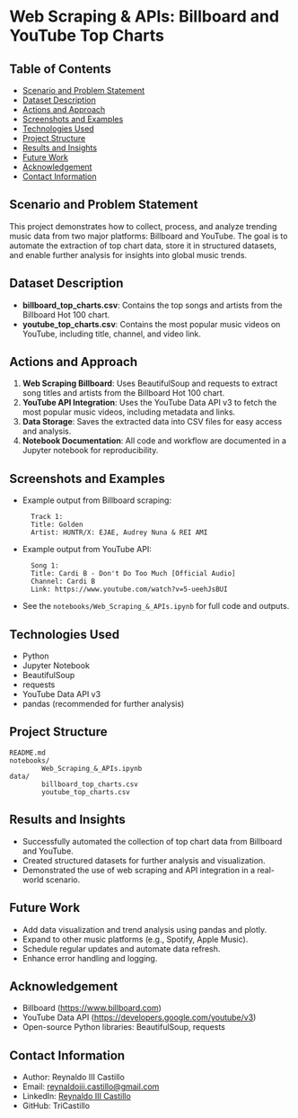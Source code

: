 # Web Scraping & APIs: Billboard and YouTube Top Charts

## Table of Contents

- [Scenario and Problem Statement](#scenario-and-problem-statement)
- [Dataset Description](#dataset-description)
- [Actions and Approach](#actions-and-approach)
- [Screenshots and Examples](#screenshots-and-examples)
- [Technologies Used](#technologies-used)
- [Project Structure](#project-structure)
- [Results and Insights](#results-and-insights)
- [Future Work](#future-work)
- [Acknowledgement](#acknowledgement)
- [Contact Information](#contact-information)

## Scenario and Problem Statement

This project demonstrates how to collect, process, and analyze trending music data from two major platforms: Billboard and YouTube. The goal is to automate the extraction of top chart data, store it in structured datasets, and enable further analysis for insights into global music trends.

## Dataset Description

- **billboard_top_charts.csv**: Contains the top songs and artists from the Billboard Hot 100 chart.
- **youtube_top_charts.csv**: Contains the most popular music videos on YouTube, including title, channel, and video link.

## Actions and Approach

1. **Web Scraping Billboard**: Uses BeautifulSoup and requests to extract song titles and artists from the Billboard Hot 100 chart.
2. **YouTube API Integration**: Uses the YouTube Data API v3 to fetch the most popular music videos, including metadata and links.
3. **Data Storage**: Saves the extracted data into CSV files for easy access and analysis.
4. **Notebook Documentation**: All code and workflow are documented in a Jupyter notebook for reproducibility.

## Screenshots and Examples

- Example output from Billboard scraping:
  ```
    Track 1:
    Title: Golden
    Artist: HUNTR/X: EJAE, Audrey Nuna & REI AMI
  ```
- Example output from YouTube API:
  ```
    Song 1:
    Title: Cardi B - Don't Do Too Much [Official Audio]
    Channel: Cardi B
    Link: https://www.youtube.com/watch?v=5-ueehJsBUI
  ```
- See the `notebooks/Web_Scraping_&_APIs.ipynb` for full code and outputs.

## Technologies Used

- Python
- Jupyter Notebook
- BeautifulSoup
- requests
- YouTube Data API v3
- pandas (recommended for further analysis)

## Project Structure

```
README.md
notebooks/
		Web_Scraping_&_APIs.ipynb
data/
		billboard_top_charts.csv
		youtube_top_charts.csv
```

## Results and Insights

- Successfully automated the collection of top chart data from Billboard and YouTube.
- Created structured datasets for further analysis and visualization.
- Demonstrated the use of web scraping and API integration in a real-world scenario.

## Future Work

- Add data visualization and trend analysis using pandas and plotly.
- Expand to other music platforms (e.g., Spotify, Apple Music).
- Schedule regular updates and automate data refresh.
- Enhance error handling and logging.

## Acknowledgement

- Billboard (https://www.billboard.com)
- YouTube Data API (https://developers.google.com/youtube/v3)
- Open-source Python libraries: BeautifulSoup, requests

## Contact Information

- Author: Reynaldo III Castillo
- Email: reynaldoiii.castillo@gmail.com
- LinkedIn: [Reynaldo III Castillo](https://www.linkedin.com/in/reynaldo-iii-castillo-975120303)
- GitHub: TriCastillo
